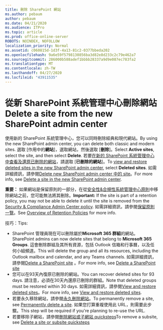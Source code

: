 ```yaml
---
title: 刪除 SharePoint 網站
ms.author: pebaum
author: pebaum
ms.date: 04/21/2020
ms.audience: ITPro
ms.topic: article
ms.prod: office-online-server
ROBOTS: NOINDEX, NOFOLLOW
localization_priority: Normal
ms.assetid: c060815d-1d3f-4a13-81c2-0377bbeda202
ms.openlocfilehash: 9a6e59f5798130856ba3d82e8d233c2c79e462a7
ms.sourcegitcommit: 286000b588adef1bbbb28337a9d9e087ec783fa2
ms.translationtype: MT
ms.contentlocale: zh-TW
ms.lasthandoff: 04/27/2020
ms.locfileid: "43911535"
---
```

# <a name="delete-a-site-from-the-new-sharepoint-admin-center"></a><span data-ttu-id="141ea-102">從新 SharePoint 系統管理中心刪除網站</span><span class="sxs-lookup"><span data-stu-id="141ea-102">Delete a site from the new SharePoint admin center</span></span>

<span data-ttu-id="141ea-103">使用新的 SharePoint 系統管理中心，您可以同時刪除經典和現代網站。</span><span class="sxs-lookup"><span data-stu-id="141ea-103">By using the new SharePoint admin center, you can delete both classic and modern sites.</span></span> <span data-ttu-id="141ea-104">選取 [作用中的**網站**]，選取網站，然後選取 [**刪除**]。</span><span class="sxs-lookup"><span data-stu-id="141ea-104">Select **Active sites**, select the site, and then select **Delete**.</span></span> <span data-ttu-id="141ea-105">若要[在新的 SharePoint 系統管理中心中查看及還原已刪除的網站](https://docs.microsoft.com/sharepoint/view-and-restore-deleted-sites-in-new-admin-center)，請選取 [**已刪除的網站**]。</span><span class="sxs-lookup"><span data-stu-id="141ea-105">To [view and restore deleted sites in the new SharePoint admin center](https://docs.microsoft.com/sharepoint/view-and-restore-deleted-sites-in-new-admin-center), select **Deleted sites**.</span></span> <span data-ttu-id="141ea-106">如需詳細資訊，請參閱[Delete new SharePoint admin center 中的 site](https://docs.microsoft.com/sharepoint/delete-site-collection#delete-a-site-in-the-new-sharepoint-admin-center)。</span><span class="sxs-lookup"><span data-stu-id="141ea-106">For more info, see [Delete a site in the new SharePoint admin center](https://docs.microsoft.com/sharepoint/delete-site-collection#delete-a-site-in-the-new-sharepoint-admin-center).</span></span>

<span data-ttu-id="141ea-107">**重要：** 如果網站是保留原則的一部分，在從[安全性&amp;合規性系統管理中心原則](https://protection.office.com/?rfr=AdminCenter#/homepage)中移除網站之前，您可能無法將其刪除。</span><span class="sxs-lookup"><span data-stu-id="141ea-107">**Important:** If the site is part of a retention policy, you may not be able to delete it until the site is removed from the [Security &amp; Compliance Admin Center policy](https://protection.office.com/?rfr=AdminCenter#/homepage).</span></span> <span data-ttu-id="141ea-108">如需詳細資訊，請參閱[保留原則一覽](https://docs.microsoft.com/office365/securitycompliance/retention-policies#content-in-onedrive-accounts-and-sharepoint-sites)。</span><span class="sxs-lookup"><span data-stu-id="141ea-108">See [Overview of Retention Policies](https://docs.microsoft.com/office365/securitycompliance/retention-policies#content-in-onedrive-accounts-and-sharepoint-sites) for more info.</span></span> 

<span data-ttu-id="141ea-109">技巧：</span><span class="sxs-lookup"><span data-stu-id="141ea-109">Tips:</span></span>
- <span data-ttu-id="141ea-110">SharePoint 管理員現在可以刪除屬於**Microsoft 365 群組**的網站。</span><span class="sxs-lookup"><span data-stu-id="141ea-110">SharePoint admins can now delete sites that belong to **Microsoft 365 Groups**.</span></span> <span data-ttu-id="141ea-111">這會刪除群組及其所有資源，包括 Outlook 信箱和行事曆，以及任何小組頻道。</span><span class="sxs-lookup"><span data-stu-id="141ea-111">This will delete the group and all its resources, including the Outlook mailbox and calendar, and any Teams channels.</span></span> <span data-ttu-id="141ea-112">如需詳細資訊，請參閱[Delete a SharePoint site](https://docs.microsoft.com/sharepoint/manage-sites-in-new-admin-center#delete-a-site) 。</span><span class="sxs-lookup"><span data-stu-id="141ea-112">For more info, see [Delete a SharePoint site](https://docs.microsoft.com/sharepoint/manage-sites-in-new-admin-center#delete-a-site)</span></span>
- <span data-ttu-id="141ea-113">您可以在93天內復原已刪除的網站。</span><span class="sxs-lookup"><span data-stu-id="141ea-113">You can recover deleted sites for 93 days.</span></span> <span data-ttu-id="141ea-114">請注意，必須在30天內還原已刪除的群組。</span><span class="sxs-lookup"><span data-stu-id="141ea-114">Note that deleted groups must be restored within 30 days.</span></span> <span data-ttu-id="141ea-115">如需詳細資訊，請參閱[View and restore deleted sites](https://docs.microsoft.com/sharepoint/view-and-restore-deleted-sites-in-new-admin-center)。</span><span class="sxs-lookup"><span data-stu-id="141ea-115">For more info, see [View and restore deleted sites](https://docs.microsoft.com/sharepoint/view-and-restore-deleted-sites-in-new-admin-center).</span></span>
- <span data-ttu-id="141ea-116">若要永久移除網站，請參閱[永久刪除網站](https://docs.microsoft.com/sharepoint/delete-site-collection#permanently-delete-a-site)。</span><span class="sxs-lookup"><span data-stu-id="141ea-116">To permanently remove a site, see [Permanently delete a site](https://docs.microsoft.com/sharepoint/delete-site-collection#permanently-delete-a-site).</span></span> <span data-ttu-id="141ea-117">如果您打算重複使用此 URL，則需要此步驟。</span><span class="sxs-lookup"><span data-stu-id="141ea-117">This step will be required if you're planning to re-use the URL.</span></span> 
- <span data-ttu-id="141ea-118">若要移除子網站，請參閱[刪除網站或子網站 quicksteps](https://support.office.com/article/Delete-a-SharePoint-site-or-subsite-bc37b743-0cef-475e-9a8c-8fc4d40179fb#__bkmkshortcut)</span><span class="sxs-lookup"><span data-stu-id="141ea-118">To remove a subsite, see [Delete a site or subsite quicksteps](https://support.office.com/article/Delete-a-SharePoint-site-or-subsite-bc37b743-0cef-475e-9a8c-8fc4d40179fb#__bkmkshortcut)</span></span>

